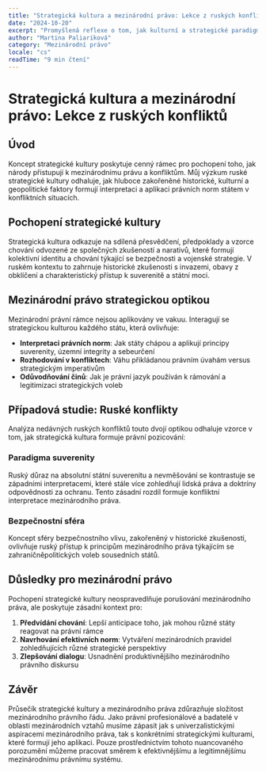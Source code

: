 ```yaml
---
title: "Strategická kultura a mezinárodní právo: Lekce z ruských konfliktů"
date: "2024-10-20"
excerpt: "Promyšlená reflexe o tom, jak kulturní a strategické paradigmata ovlivňují chování v mezinárodním právu, zkoumání ruského přístupu ke konfliktu optikou teorie strategické kultury."
author: "Martina Paliariková"
category: "Mezinárodní právo"
locale: "cs"
readTime: "9 min čtení"
---
```


# Strategická kultura a mezinárodní právo: Lekce z ruských konfliktů

## Úvod

Koncept strategické kultury poskytuje cenný rámec pro pochopení toho, jak národy přistupují k mezinárodnímu právu a konfliktům. Můj výzkum ruské strategické kultury odhaluje, jak hluboce zakořeněné historické, kulturní a geopolitické faktory formují interpretaci a aplikaci právních norm státem v konfliktních situacích.

## Pochopení strategické kultury

Strategická kultura odkazuje na sdílená přesvědčení, předpoklady a vzorce chování odvozené ze společných zkušeností a narativů, které formují kolektivní identitu a chování týkající se bezpečnosti a vojenské strategie. V ruském kontextu to zahrnuje historické zkušenosti s invazemi, obavy z obklíčení a charakteristický přístup k suverenitě a státní moci.

## Mezinárodní právo strategickou optikou

Mezinárodní právní rámce nejsou aplikovány ve vakuu. Interagují se strategickou kulturou každého státu, která ovlivňuje:

- **Interpretaci právních norm**: Jak státy chápou a aplikují principy suverenity, územní integrity a sebeurčení
- **Rozhodování v konfliktech**: Váhu přikládanou právním úvahám versus strategickým imperativům
- **Odůvodňování činů**: Jak je právní jazyk používán k rámování a legitimizaci strategických voleb

## Případová studie: Ruské konflikty

Analýza nedávných ruských konfliktů touto dvojí optikou odhaluje vzorce v tom, jak strategická kultura formuje právní pozicování:

### Paradigma suverenity

Ruský důraz na absolutní státní suverenitu a nevměšování se kontrastuje se západními interpretacemi, které stále více zohledňují lidská práva a doktríny odpovědnosti za ochranu. Tento zásadní rozdíl formuje konfliktní interpretace mezinárodního práva.

### Bezpečnostní sféra

Koncept sféry bezpečnostního vlivu, zakořeněný v historické zkušenosti, ovlivňuje ruský přístup k principům mezinárodního práva týkajícím se zahraničněpolitických voleb sousedních států.

## Důsledky pro mezinárodní právo

Pochopení strategické kultury neospravedlňuje porušování mezinárodního práva, ale poskytuje zásadní kontext pro:

1. **Předvídání chování**: Lepší anticipace toho, jak mohou různé státy reagovat na právní rámce
2. **Navrhování efektivních norm**: Vytváření mezinárodních pravidel zohledňujících různé strategické perspektivy
3. **Zlepšování dialogu**: Usnadnění produktivnějšího mezinárodního právního diskursu

## Závěr

Průsečík strategické kultury a mezinárodního práva zdůrazňuje složitost mezinárodního právního řádu. Jako právní profesionálové a badatelé v oblasti mezinárodních vztahů musíme zápasit jak s univerzalistickými aspiracemi mezinárodního práva, tak s konkrétními strategickými kulturami, které formují jeho aplikaci. Pouze prostřednictvím tohoto nuancovaného porozumění můžeme pracovat směrem k efektivnějšímu a legitimnějšímu mezinárodnímu právnímu systému.

